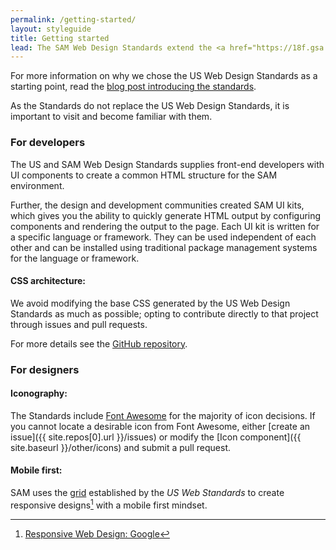 ```yaml
---
permalink: /getting-started/
layout: styleguide
title: Getting started
lead: The SAM Web Design Standards extend the <a href="https://18f.gsa.gov/2015/09/28/web-design-standards/">US Web Design Standards</a>.
---
```


<p>For more information on why we chose the US Web Design Standards as a starting point, read the <a href="https://18f.gsa.gov/2015/09/28/web-design-standards/">blog post introducing the standards</a>.</p>

<p>As the Standards do not replace the US Web Design Standards, it is important to visit and become familiar with them.</p>

<h3 class="usa-heading">For developers</h3>

<p>The US and SAM Web Design Standards supplies front-end developers with UI components to create a common HTML structure for the SAM environment.</p>

<p>Further, the design and development communities created SAM UI kits, which gives you the ability to quickly generate HTML output by configuring components and rendering the output to the page. Each UI kit is written for a specific language or framework. They can be used independent of each other and can be installed using traditional package management systems for the language or framework.</p>

<h4>CSS architecture:</h4>

<p>We avoid modifying the base CSS generated by the US Web Design Standards as much as possible; opting to contribute directly to that project through issues and pull requests.</p>

<p>For more details see the <a href="{{ site.repos[0].url }}">GitHub repository</a>.</p>

<h3 class="usa-heading">For designers</h3>

<h4>Iconography:</h4>

The Standards include [Font Awesome](https://fortawesome.github.io/Font-Awesome/) for the majority of icon decisions. If you cannot locate a desirable icon from Font Awesome, either [create an issue]({{ site.repos[0].url }}/issues) or modify the [Icon component]({{ site.baseurl }}/other/icons) and submit a pull request.

<h4>Mobile first:</h4>

SAM uses the [grid](https://playbook.cio.gov/designstandards/grids/) established by the *US Web Standards* to create responsive designs[^ResponsiveDesign] with a mobile first mindset.

[^ResponsiveDesign]: [Responsive Web Design: Google](https://developers.google.com/webmasters/mobile-sites/mobile-seo/responsive-design)